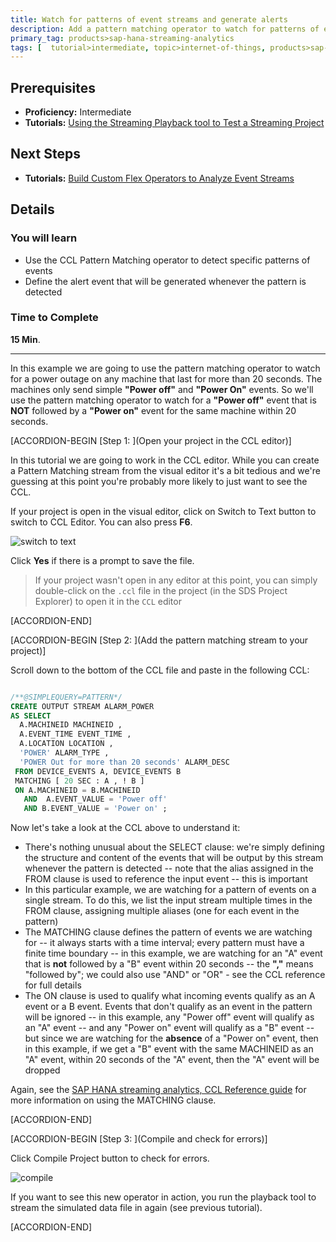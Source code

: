```yaml
---
title: Watch for patterns of event streams and generate alerts
description: Add a pattern matching operator to watch for patterns of events in live event streams. When the pattern is detected, generate an alert.
primary_tag: products>sap-hana-streaming-analytics
tags: [  tutorial>intermediate, topic>internet-of-things, products>sap-hana-streaming-analytics, products>sap-hana\,-express-edition   ]
---
```

## Prerequisites  
 - **Proficiency:** Intermediate
 - **Tutorials:** [Using the Streaming Playback tool to Test a Streaming Project](https://developers.sap.com/tutorials/sds-event-stream-playback.html)

## Next Steps
 - **Tutorials:** [Build Custom Flex Operators to Analyze Event Streams](https://developers.sap.com/tutorials/sds-custom-flex-operators.html)

## Details
### You will learn  
- Use the CCL Pattern Matching operator to detect specific patterns of events
- Define the alert event that will be generated whenever the pattern is detected

### Time to Complete
**15 Min**.

---
In this example we are going to use the pattern matching operator to watch for a power outage on any machine that last for more than 20 seconds.  The machines only send simple **"Power off"** and **"Power On"** events.  So we'll use the pattern matching operator to watch for a **"Power off"** event that is **NOT** followed by a **"Power on"** event for the same machine within 20 seconds.

[ACCORDION-BEGIN [Step 1: ](Open your project in the CCL editor)]

In this tutorial we are going to work in the CCL editor. While you can create a Pattern Matching stream from the visual editor it's a bit tedious and we're guessing at this point you're probably more likely to just want to see the CCL.

If your project is open in the visual editor, click on Switch to Text button to switch to CCL Editor. You can also press **F6**.

![switch to text](6-switchtotext.png)

Click **Yes** if there is a prompt to save the file.

> If your project wasn't open in any editor at this point, you can simply double-click on the `.ccl` file in the project (in the SDS Project Explorer) to open it in the `CCL` editor


[ACCORDION-END]

[ACCORDION-BEGIN [Step 2: ](Add the pattern matching stream to your project)]

Scroll down to the bottom of the CCL file and paste in the following CCL:

```sql

/**@SIMPLEQUERY=PATTERN*/
CREATE OUTPUT STREAM ALARM_POWER
AS SELECT
  A.MACHINEID MACHINEID ,
  A.EVENT_TIME EVENT_TIME ,
  A.LOCATION LOCATION ,
  'POWER' ALARM_TYPE ,
  'POWER Out for more than 20 seconds' ALARM_DESC
 FROM DEVICE_EVENTS A, DEVICE_EVENTS B
 MATCHING [ 20 SEC : A , ! B ]
 ON A.MACHINEID = B.MACHINEID
   AND 	A.EVENT_VALUE = 'Power off'
   AND B.EVENT_VALUE = 'Power on' ;
```

Now let's take a look at the CCL above to understand it:

- There's nothing unusual about the SELECT clause:  we're simply defining the structure and content of the events that will be output by this stream whenever the pattern is detected
-- note that the alias assigned in the FROM clause is used to reference the input event
-- this is important
- In this particular example, we are watching for a pattern of events on a single stream. To do this, we list the input stream multiple times in the FROM clause, assigning multiple aliases (one for each event in the pattern)
- The MATCHING clause defines the pattern of events we are watching for
-- it always starts with a time interval; every pattern must have a finite time boundary
-- in this example, we are watching for an "A" event that is **not** followed by a "B" event within 20 seconds
-- the **","** means "followed by";  we could also use "AND" or "OR" - see the CCL reference for full details
- The ON clause is used to qualify what incoming events qualify as an A event or a B event.  Events that don't qualify as an event in the pattern will be ignored
-- in this example,  any "Power off" event will qualify as an "A" event
-- and any "Power on" event will qualify as a "B" event
-- but since we are watching for the **absence** of a "Power on" event,  then in this example, if we get a "B" event with the same MACHINEID as an "A" event, within 20 seconds of the "A" event, then the "A" event will be dropped

Again, see the [SAP HANA streaming analytics,  CCL Reference guide](https://help.sap.com/viewer/608c361a786e4ec485224c890cbf1617/2.0.02/en-US/e7965d0d6f0f10149842b86fff8f915b.html) for more information on using the MATCHING clause.


[ACCORDION-END]

[ACCORDION-BEGIN [Step 3: ](Compile and check for errors)]

Click Compile Project button to check for errors.

![compile](20-compile.png)

If you want to see this new operator in action, you run the playback tool to stream the simulated data file in again (see previous tutorial).


[ACCORDION-END]
